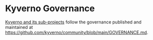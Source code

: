 # Kyverno Governance

[Kyverno and its sub-projects](https://github.com/kyverno#projects) follow the governance published and maintained at https://github.com/kyverno/community/blob/main/GOVERNANCE.md.
